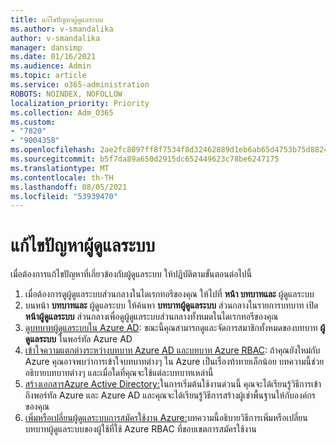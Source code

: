 ```yaml
---
title: แก้ไขปัญหาผู้ดูแลระบบ
ms.author: v-smandalika
author: v-smandalika
manager: dansimp
ms.date: 01/16/2021
ms.audience: Admin
ms.topic: article
ms.service: o365-administration
ROBOTS: NOINDEX, NOFOLLOW
localization_priority: Priority
ms.collection: Adm_O365
ms.custom:
- "7820"
- "9004358"
ms.openlocfilehash: 2ae2fc8097ff8f7534f8d32462889d1eb6ab65d4753b75d88240d2f899a8b01b
ms.sourcegitcommit: b5f7da89a650d2915dc652449623c78be6247175
ms.translationtype: MT
ms.contentlocale: th-TH
ms.lasthandoff: 08/05/2021
ms.locfileid: "53939470"
---
```

# <a name="troubleshoot-administrator-issues"></a>แก้ไขปัญหาผู้ดูแลระบบ

เมื่อต้องการแก้ไขปัญหาที่เกี่ยวข้องกับผู้ดูแลระบบ ให้ปฏิบัติตามขั้นตอนต่อไปนี้

1. เมื่อต้องการดูผู้ดูแลระบบส่วนกลางในไดเรกทอรีของคุณ ให้ไปที่ **หน้า บทบาทและ** ผู้ดูแลระบบ
2. บนหน้า **บทบาทและ** ผู้ดูแลระบบ ให้ค้นหา **บทบาทผู้ดูแลระบบ** ส่วนกลางในรายการบทบาท เปิด **หน้าผู้ดูแลระบบ** ส่วนกลางเพื่อดูผู้ดูแลระบบส่วนกลางทั้งหมดในไดเรกทอรีของคุณ
3. [ดูบทบาทผู้ดูแลระบบใน Azure AD](https://docs.microsoft.com/azure/active-directory/roles/manage-roles-portal): ขณะนี้คุณสามารถดูและจัดการสมาชิกทั้งหมดของบทบาท **ผู้ดูแลระบบ** ในพอร์ทัล Azure AD
4. [เข้าใจความแตกต่างระหว่างบทบาท Azure AD และบทบาท Azure RBAC](https://docs.microsoft.com/azure/role-based-access-control/rbac-and-directory-admin-roles): ถ้าคุณยังใหม่กับ Azure คุณอาจพบว่าการเข้าใจบทบาทต่างๆ ใน Azure เป็นเรื่องท้าทายเล็กน้อย บทความนี้ช่วยอธิบายบทบาทต่างๆ และเมื่อใดที่คุณจะใช้แต่ละบทบาทเหล่านี้
5. [สร้างเอกสารAzure Active Directory:](https://docs.microsoft.com/azure/active-directory/fundamentals/active-directory-access-create-new-tenant)ในการเริ่มต้นใช้งานด่วนนี้ คุณจะได้เรียนรู้วิธีการเข้าถึงพอร์ทัล Azure และ Azure AD และคุณจะได้เรียนรู้วิธีการสร้างผู้เช่าพื้นฐานให้กับองค์กรของคุณ
6. [เพิ่มหรือเปลี่ยนผู้ดูแลระบบการสมัครใช้งาน Azure:](https://docs.microsoft.com/azure/cost-management-billing/manage/add-change-subscription-administrator)บทความนี้อธิบายวิธีการเพิ่มหรือเปลี่ยนบทบาทผู้ดูแลระบบของผู้ใช้ที่ใช้ Azure RBAC ที่ขอบเขตการสมัครใช้งาน
